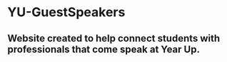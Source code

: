 # YU-GuestSpeakers
## Website created to help connect students with professionals that come speak at Year Up.
